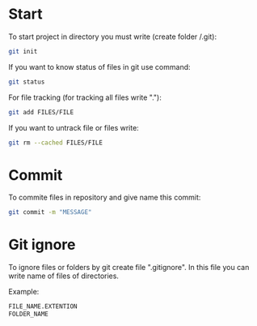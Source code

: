 # Start

To start project in directory you must write (create folder /.git):

```bash
git init
```

If you want to know status of files in git use command:

```bash
git status
```

For file tracking (for tracking all files write "."):

```bash
git add FILES/FILE
```

If you want to untrack file or files write:

```bash
git rm --cached FILES/FILE
```

# Commit

To commite files in repository and give name this commit:

```bash
git commit -m "MESSAGE"
```

# Git ignore

To ignore files or folders by git create file ".gitignore". In this file you can write name of files of directories.

Example:
```bash
FILE_NAME.EXTENTION
FOLDER_NAME
```